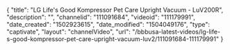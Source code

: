 {
    "title": "LG Life's Good Kompressor Pet Care Upright Vacuum - LuV200R",
    "description": "",
    "channelid": "111091684",
    "videoid": "111179991",
    "date_created": "1502923615",
    "date_modified": "1504049176",
    "type": "captivate",
    "layout": "channelVideo",
    "url": "\/bbbusa-latest-videos\/lg-life-s-good-kompressor-pet-care-upright-vacuum-luv2\/111091684-111179991"
}